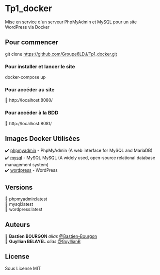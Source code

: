 # Tp1_docker

Mise en service d'un serveur PhpMyAdmin et MySQL pour un site WordPress via Docker

## Pour commencer

git clone https://github.com/Groupe6LDJ/Tp1_docker.git

### Pour installer et lancer le site

docker-compose up

### Pour accéder au site
📄 http://localhost:8080/

### Pour accéder à la BDD
📄 http://localhost:8081/

## Images Docker Utilisées

:heavy_check_mark: [phpmyadmin](https://hub.docker.com/_/phpmyadmin) - PhpMyAdmin (A web interface for MySQL and MariaDB)  
:heavy_check_mark: [mysql](https://hub.docker.com/_/) - MySQL MySQL (A widely used, open-source relational database management system)  
:heavy_check_mark: [wordpress](https://hub.docker.com/_/wordpress) - WordPress  

## Versions
🔴 phpmyadmin:latest  
🔴 mysql:latest  
🔴 wordpress:latest

## Auteurs

🧔 **Bastien BOURGON** _alias_ [@Bastien-Bourgon](https://github.com/Bastien-Bourgon)  
🧔 **Guyllian BELAYEL** _alias_ [@GuyllianB](https://github.com/GuyllianB)  

## License

Sous License MIT
